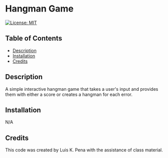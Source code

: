 # Hangman Game
[![License: MIT](https://img.shields.io/badge/License-MIT-yellow.svg)](https://opensource.org/licenses/MIT)

## Table of Contents
- [Description](#description)
- [Installation](#installation)
- [Credits](#credits)

## Description
A simple interactive hangman game
that takes a user's input and 
provides them with either a score
or creates a hangman for each error.

## Installation
N/A

## Credits
This code was created by Luis K. Pena with the assistance
of class material.

